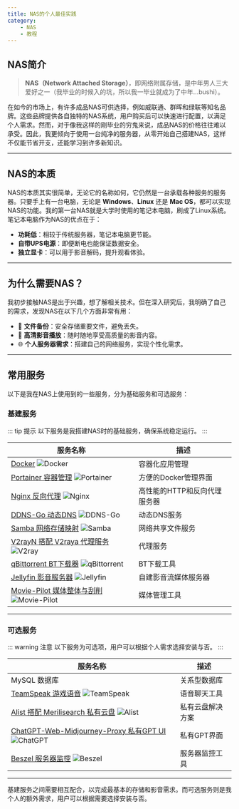 ```yaml
---
title: NAS的个人最佳实践
category:
    - NAS
    - 教程
---
```


## NAS简介

> **NAS（Network Attached Storage）**，即网络附属存储，是中年男人三大爱好之一（我毕业的时候入的坑，所以我一毕业就成为了中年...bushi）。

在如今的市场上，有许多成品NAS可供选择，例如威联通、群晖和绿联等知名品牌。这些品牌提供各自独特的NAS系统，用户购买后可以快速进行配置，以满足个人需求。然而，对于像我这样的刚毕业的穷鬼来说，成品NAS的价格往往难以承受。因此，我更倾向于使用一台纯净的服务器，从零开始自己搭建NAS，这样不仅能节省开支，还能学习到许多新知识。

---

## NAS的本质

NAS的本质其实很简单，无论它的名称如何，它仍然是一台承载各种服务的服务器。只要手上有一台电脑，无论是 **Windows**、**Linux** 还是 **Mac OS**，都可以实现NAS的功能。我的第一台NAS就是大学时使用的笔记本电脑，刷成了Linux系统。笔记本电脑作为NAS的优点在于：

- **功耗低**：相较于传统服务器，笔记本电脑更节能。
- **自带UPS电源**：即便断电也能保证数据安全。
- **独立显卡**：可以用于影音解码，提升观看体验。

---

## 为什么需要NAS？

我初步接触NAS是出于兴趣，想了解相关技术。但在深入研究后，我明确了自己的需求，发现NAS在以下几个方面非常有用：

- 📂 **文件备份**：安全存储重要文件，避免丢失。
- 🎥 **高清影音播放**：随时随地享受高质量的影音内容。
- 🌐 **个人服务器需求**：搭建自己的网络服务，实现个性化需求。

---

## 常用服务

以下是我在NAS上使用到的一些服务，分为基础服务和可选服务：

### 基建服务

::: tip 提示
以下服务是我搭建NAS时的基础服务，确保系统稳定运行。
:::

| 服务名称 | 描述 |
| -------- | ---- |
| [Docker](./basic/docker.md) ![Docker](https://img.shields.io/badge/Docker-0db7f2?style=flat-square&logo=docker&logoColor=white) | 容器化应用管理 |
| [Portainer 容器管理](./basic/portainer.md) ![Portainer](https://img.shields.io/badge/Portainer-5c6b7d?style=flat-square&logo=portainer&logoColor=white) | 方便的Docker管理界面 |
| [Nginx 反向代理](./basic/nginx.md) ![Nginx](https://img.shields.io/badge/Nginx-009639?style=flat-square&logo=nginx&logoColor=white) | 高性能的HTTP和反向代理服务器 |
| [DDNS-Go 动态DNS](./basic/ddns-go.md) ![DDNS-Go](https://img.shields.io/badge/DDNS-Go-ff3c00?style=flat-square&logo=cloudflare&logoColor=white) | 动态DNS服务 |
| [Samba 网络存储映射](./basic/samba.md) ![Samba](https://img.shields.io/badge/Samba-4e9e3a?style=flat-square&logo=samba&logoColor=white) | 网络共享文件服务 |
| [V2rayN 搭配 V2raya 代理服务](./basic/v2rayn.md) ![V2ray](https://img.shields.io/badge/V2ray-4b4b4b?style=flat-square&logo=vmware&logoColor=white) | 代理服务 |
| [qBittorrent BT下载器](./basic/qbittorrent.md) ![qBittorrent](https://img.shields.io/badge/qBittorrent-4a90e2?style=flat-square&logo=qbit&logoColor=white) | BT下载工具 |
| [Jellyfin 影音服务器](./basic/jellyfin.md) ![Jellyfin](https://img.shields.io/badge/Jellyfin-ff3d00?style=flat-square&logo=jellyfin&logoColor=white) | 自建影音流媒体服务器 |
| [Movie-Pilot 媒体整体与刮削](./basic/movie-pilot.md) ![Movie-Pilot](https://img.shields.io/badge/Movie--Pilot-ffcc00?style=flat-square&logo=movie&logoColor=black) | 媒体管理工具 |

---

### 可选服务

::: warning 注意
以下服务为可选项，用户可以根据个人需求选择安装与否。
:::

| 服务名称 | 描述 |
| -------- | ---- |
| MySQL 数据库 | 关系型数据库 |
| [TeamSpeak 游戏语音](./optional/teamspeak.md) ![TeamSpeak](https://img.shields.io/badge/TeamSpeak-1e90ff?style=flat-square&logo=teamspeak&logoColor=white) | 语音聊天工具 |
| [Alist 搭配 Merilisearch 私有云盘](./optional/alist.md) ![Alist](https://img.shields.io/badge/Alist-ff9000?style=flat-square&logo=alist&logoColor=white) | 私有云盘解决方案 |
| [ChatGPT-Web-Midjourney-Proxy 私有GPT UI](./optional/gpt.md) ![ChatGPT](https://img.shields.io/badge/ChatGPT-00bfff?style=flat-square&logo=openai&logoColor=white) | 私有GPT界面 |
| [Beszel 服务器监控](./optional/beszel.md) ![Beszel](https://img.shields.io/badge/Beszel-ff4500?style=flat-square&logo=monitor&logoColor=white) | 服务器监控工具 |

---

基建服务之间需要相互配合，以完成最基本的存储和影音需求。而可选服务则是我个人的额外需求，用户可以根据需要选择安装与否。